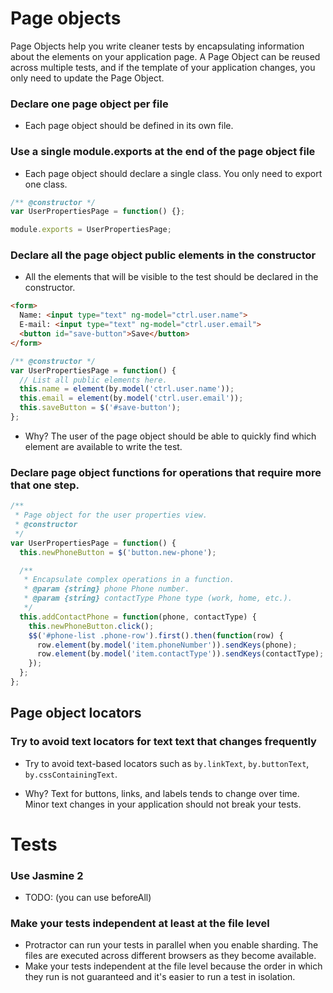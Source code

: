 # Page objects

Page Objects help you write cleaner tests by encapsulating information about
the elements on your application page. A Page Object can be reused across
multiple tests, and if the template of your application changes, you only need
to update the Page Object.

### Declare one page object per file

* Each page object should be defined in its own file.

### Use a single module.exports at the end of the page object file

* Each page object should declare a single class. You only need to export one
  class.

```javascript
/** @constructor */
var UserPropertiesPage = function() {};

module.exports = UserPropertiesPage;
```

### Declare all the page object public elements in the constructor

* All the elements that will be visible to the test should be declared in the
  constructor.

```html
<form>
  Name: <input type="text" ng-model="ctrl.user.name">
  E-mail: <input type="text" ng-model="ctrl.user.email">
  <button id="save-button">Save</button>
</form>
```

```javascript
/** @constructor */
var UserPropertiesPage = function() {
  // List all public elements here.
  this.name = element(by.model('ctrl.user.name'));
  this.email = element(by.model('ctrl.user.email'));
  this.saveButton = $('#save-button');
};
```

* Why? The user of the page object should be able to quickly find which element
  are available to write the test.

### Declare page object functions for operations that require more that one step.

```javascript
/**
 * Page object for the user properties view.
 * @constructor
 */
var UserPropertiesPage = function() {
  this.newPhoneButton = $('button.new-phone');

  /**
   * Encapsulate complex operations in a function.
   * @param {string} phone Phone number.
   * @param {string} contactType Phone type (work, home, etc.).
   */
  this.addContactPhone = function(phone, contactType) {
    this.newPhoneButton.click();
    $$('#phone-list .phone-row').first().then(function(row) {
      row.element(by.model('item.phoneNumber')).sendKeys(phone);
      row.element(by.model('item.contactType')).sendKeys(contactType);
    });
  };
};
```

## Page object locators

### Try to avoid text locators for text text that changes frequently

* Try to avoid text-based locators such as `by.linkText`, `by.buttonText`,
  `by.cssContainingText`.

* Why? Text for buttons, links, and labels tends to change over time. Minor text
  changes in your application should not break your tests.

# Tests

### Use Jasmine 2

* TODO: (you can use beforeAll)

### Make your tests independent at least at the file level

* Protractor can run your tests in parallel when you enable sharding. The files
  are executed across different browsers as they become available.
* Make your tests independent at the file level because the order in which
  they run is not guaranteed and it's easier to run a test in isolation.

